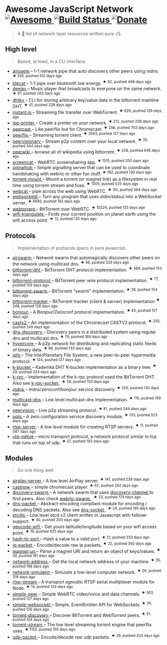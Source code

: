 <h1>
 Awesome JavaScript Network
 <a href="https://github.com/Kikobeats/awesome-network-js">
  <img alt="Awesome" src="https://cdn.rawgit.com/sindresorhus/awesome/d7305f38d29fed78fa85652e3a63e154dd8e8829/media/badge.svg"/>
 </a>
 <a href="https://travis-ci.org/Kikobeats/awesome-network-js">
  <img alt="Build Status" src="https://img.shields.io/travis/Kikobeats/awesome-network-js/master.svg?style=flat-square"/>
 </a>
 <a href="https://paypal.me/kikobeats">
  <img alt="Donate" src="https://img.shields.io/badge/donate-paypal-blue.svg?style=flat-square"/>
 </a>
</h1>
<blockquote>
 <p>
  A 🎩 list of network layer resources written pure JS.
 </p>
</blockquote>
<h2>
 High level
</h2>
<blockquote>
 <p>
  Based, at least, in a CLI interface.
 </p>
</blockquote>
<ul>
 <li>
  <a href="https://github.com/mafintosh/airpaste">
   airpaste
  </a>
  – 1-1 network pipe that auto discovers other peers using mdns.
  <sup>
   &#9733 555, pushed 512 days ago
  </sup>
 </li>
 <li>
  <a href="https://github.com/mafintosh/blecat">
   blecat
  </a>
  – 1-1 pipe over bluetooth low energy.
  <sup>
   &#9733 92, pushed 448 days ago
  </sup>
 </li>
 <li>
  <a href="https://github.com/mafintosh/deejay">
   deejay
  </a>
  – Music player that broadcasts to everyone on the same network.
  <sup>
   &#9733 97, pushed 262 days ago
  </sup>
 </li>
 <li>
  <a href="https://github.com/maxogden/dhtkv">
   dhtkv
  </a>
  – CLI for storing arbitrary key/value data in the bittorrent mainline DHT.
  <sup>
   &#9733 41, pushed 228 days ago
  </sup>
 </li>
 <li>
  <a href="https://github.com/feross/instant.io">
   instant.io
  </a>
  – Streaming file transfer over WebTorrent.
  <sup>
   &#9733 926, pushed 129 days ago
  </sup>
 </li>
 <li>
  <a href="https://github.com/watson/ipp-printer">
   ipp-printer
  </a>
  – Create a printer on your network.
  <sup>
   &#9733 212, pushed 208 days ago
  </sup>
 </li>
 <li>
  <a href="https://github.com/mafintosh/peercast">
   peercast
  </a>
  – Like peerflix but for Chromecast.
  <sup>
   &#9733 256, pushed 703 days ago
  </sup>
 </li>
 <li>
  <a href="https://github.com/mafintosh/peerflix">
   peerflix
  </a>
  – Streaming torrent client.
  <sup>
   &#9733 3563, pushed 127 days ago
  </sup>
 </li>
 <li>
  <a href="https://github.com/mafintosh/peervisionary">
   peervisionary
  </a>
  – Stream p2p content over your local network.
  <sup>
   &#9733 35, pushed 344 days ago
  </sup>
 </li>
 <li>
  <a href="https://github.com/mafintosh/peerwiki">
   peerwiki
  </a>
  – browse all of wikipedia using bittorrent.
  <sup>
   &#9733 228, pushed 646 days ago
  </sup>
 </li>
 <li>
  <a href="https://github.com/maxogden/screencat">
   screencat
  </a>
  – WebRTC screensharing app.
  <sup>
   &#9733 1515, pushed 200 days ago
  </sup>
 </li>
 <li>
  <a href="https://github.com/mafintosh/signalhub">
   signalhub
  </a>
  – Simple signalling server that can be used to coordinate handshaking with webrtc or other fun stuff.
  <sup>
   &#9733 182, pushed 130 days ago
  </sup>
 </li>
 <li>
  <a href="https://github.com/mafintosh/torrent-mount">
   torrent-mount
  </a>
  – Mount a torrent (or magnet link) as a filesystem in real time using torrent-stream and fuse.
  <sup>
   &#9733 1005, pushed 525 days ago
  </sup>
 </li>
 <li>
  <a href="https://github.com/mafintosh/webcat">
   webcat
  </a>
  – pipe across the web using WebRTC.
  <sup>
   &#9733 311, pushed 364 days ago
  </sup>
 </li>
 <li>
  <a href="https://github.com/joewalnes/websocketd">
   websocketd
  </a>
  – Turn any program that uses stdin/stdout into a WebSocket server.
  <sup>
   &#9733 6945, pushed 182 days ago
  </sup>
 </li>
 <li>
  <a href="https://github.com/feross/webtorrent">
   webtorrent
  </a>
  – BitTorrent over WebRTC.
  <sup>
   &#9733 10224, pushed 125 days ago
  </sup>
 </li>
 <li>
  <a href="https://github.com/watson/wifi-triangulate">
   wifi-triangulate
  </a>
  – Finds your current position on planet earth using the wifi access point.
  <sup>
   &#9733 13, pushed 135 days ago
  </sup>
 </li>
</ul>
<h2>
 Protocols
</h2>
<blockquote>
 <p>
  Implementation of protocols specs in pure javascript.
 </p>
</blockquote>
<ul>
 <li>
  <a href="https://github.com/mafintosh/airswarm">
   airswarm
  </a>
  – Network swarm that automagically discovers other peers on the network using multicast dns.
  <sup>
   &#9733 96, pushed 333 days ago
  </sup>
 </li>
 <li>
  <a href="https://github.com/feross/bittorrent-dht">
   bittorrent-dht
  </a>
  – BitTorrent DHT protocol implementation.
  <sup>
   &#9733 369, pushed 153 days ago
  </sup>
 </li>
 <li>
  <a href="https://github.com/feross/bittorrent-protocol">
   bittorrent-protocol
  </a>
  – BitTorrent peer wire protocol implementation.
  <sup>
   &#9733 77, pushed 129 days ago
  </sup>
 </li>
 <li>
  <a href="https://github.com/feross/bittorrent-swarm">
   bittorrent-swarm
  </a>
  – BitTorrent "swarm" implementation.
  <sup>
   &#9733 38, pushed 154 days ago
  </sup>
 </li>
 <li>
  <a href="https://github.com/feross/bittorrent-tracker">
   bittorrent-tracker
  </a>
  – BitTorrent tracker (client & server) implementation
  <sup>
   &#9733 248, pushed 128 days ago
  </sup>
 </li>
 <li>
  <a href="https://github.com/watson/bonjour">
   bonjour
  </a>
  – A Bonjour/Zeroconf protocol implementation.
  <sup>
   &#9733 65, pushed 127 days ago
  </sup>
 </li>
 <li>
  <a href="https://github.com/thibauts/node-castv2">
   castv2
  </a>
  – An implementation of the Chromecast CASTV2 protocol.
  <sup>
   &#9733 235, pushed 249 days ago
  </sup>
 </li>
 <li>
  <a href="https://github.com/mafintosh/dns-discovery">
   dns-discovery
  </a>
  – Discovery peers in a distributed system using regular dns and multicast dns.
  <sup>
   &#9733 76, pushed 189 days ago
  </sup>
 </li>
 <li>
  <a href="https://github.com/mafintosh/hypercore">
   hypercore
  </a>
  – A p2p network for distributing and replicating static feeds of binary data.
  <sup>
   &#9733 88, pushed 133 days ago
  </sup>
 </li>
 <li>
  <a href="https://github.com/ipfs/js-ipfs-api">
   ipfs
  </a>
  – The InterPlanetary File System, a new peer-to-peer hypermedia protocol.
  <sup>
   &#9733 124, pushed 127 days ago
  </sup>
 </li>
 <li>
  <a href="https://github.com/tristanls/k-bucket">
   k-bucket
  </a>
  – Kademlia DHT K-bucket implementation as a binary tree.
  <sup>
   &#9733 29, pushed 324 days ago
  </sup>
 </li>
 <li>
  <a href="https://github.com/mafintosh/k-rpc">
   k-rpc
  </a>
  – Implementation of the k-rpc protocol used the BitTorrent DHT. Also see
  <a href="https://github.com/mafintosh/k-rpc-socket">
   k-rpc-socket
  </a>
  .
  <sup>
   &#9733 28, pushed 153 days ago
  </sup>
 </li>
 <li>
  <a href="https://github.com/agnat/node_mdns">
   mdns
  </a>
  – mdns/zeroconf/bonjour service discovery.
  <sup>
   &#9733 526, pushed 130 days ago
  </sup>
 </li>
 <li>
  <a href="https://github.com/mafintosh/multicast-dns">
   multicast-dns
  </a>
  – Low level multicast-dns implementation.
  <sup>
   &#9733 110, pushed 190 days ago
  </sup>
 </li>
 <li>
  <a href="https://github.com/mafintosh/peervision">
   peervision
  </a>
  – Live p2p streaming protocol.
  <sup>
   &#9733 81, pushed 344 days ago
  </sup>
 </li>
 <li>
  <a href="https://github.com/mafintosh/polo">
   polo
  </a>
  – A zero configuration service discovery module.
  <sup>
   &#9733 133, pushed 525 days ago
  </sup>
 </li>
 <li>
  <a href="https://github.com/watson/rtsp-server">
   rtsp-server
  </a>
  – A low level module for creating RTSP servers.
  <sup>
   &#9733 11, pushed 347 days ago
  </sup>
 </li>
 <li>
  <a href="https://github.com/mafintosh/utp-native">
   utp-native
  </a>
  – micro transport protocol, a network protocol similar to tcp that runs on top of udp.
  <sup>
   &#9733 27, pushed 192 days ago
  </sup>
 </li>
</ul>
<h2>
 Modules
</h2>
<blockquote>
 <p>
  Do one thing well.
 </p>
</blockquote>
<ul>
 <li>
  <a href="https://github.com/watson/airplay-server">
   airplay-server
  </a>
  – A low level AirPlay server.
  <sup>
   &#9733 141, pushed 238 days ago
  </sup>
 </li>
 <li>
  <a href="https://github.com/xat/chromecast-player">
   castnow
  </a>
  – simple chromecast player.
  <sup>
   &#9733 62, pushed 292 days ago
  </sup>
 </li>
 <li>
  <a href="https://github.com/mafintosh/discovery-swarm">
   discovery-swarm
  </a>
  – A network swarm that uses
  <a href="https://github.com/maxogden/discovery-channel">
   discovery-channel
  </a>
  to find peers. Also check
  <a href="https://github.com/mafintosh/webrtc-swarm">
   webrtc-swarm
  </a>
  .
  <sup>
   &#9733 33, pushed 174 days ago
  </sup>
 </li>
 <li>
  <a href="https://github.com/mafintosh/dns-packet">
   dns-packet
  </a>
  – Abstract-encoding compliant module for encoding / decoding DNS packets. Also see
  <a href="https://github.com/mafintosh/dns-socket">
   dns-socket
  </a>
  .
  <sup>
   &#9733 24, pushed 195 days ago
  </sup>
 </li>
 <li>
  <a href="https://github.com/mafintosh/etcdjs">
   etcdjs
  </a>
  – Low level etcd v2 client written in Javascript with failover support.
  <sup>
   &#9733 40, pushed 200 days ago
  </sup>
 </li>
 <li>
  <a href="https://github.com/watson/geocode-wifi">
   geocode-wifi
  </a>
  – Get yours latitude/longitude based on your wifi access point.
  <sup>
   &#9733 19, pushed 425 days ago
  </sup>
 </li>
 <li>
  <a href="https://github.com/mafintosh/hash-to-port">
   hash-to-port
  </a>
  – Hash a value to a valid port.
  <sup>
   &#9733 21, pushed 333 days ago
  </sup>
 </li>
 <li>
  <a href="https://github.com/mafintosh/ip-packet">
   ip-packet
  </a>
  – Encode/decode raw ip packets.
  <sup>
   &#9733 22, pushed 392 days ago
  </sup>
 </li>
 <li>
  <a href="https://github.com/feross/magnet-uri">
   magnet-uri
  </a>
  – Parse a magnet URI and return an object of keys/values.
  <sup>
   &#9733 59, pushed 181 days ago
  </sup>
 </li>
 <li>
  <a href="https://github.com/mafintosh/network-address">
   network-address
  </a>
  – Get the local network address of your machine.
  <sup>
   &#9733 35, pushed 198 days ago
  </sup>
 </li>
 <li>
  <a href="https://github.com/substack/network-simulator">
   network-simulator
  </a>
  – Simulate a low-level computer network.
  <sup>
   &#9733 36, pushed 319 days ago
  </sup>
 </li>
 <li>
  <a href="https://github.com/watson/rtsp-stream">
   rtsp-stream
  </a>
  - A transport agnostic RTSP serial multiplexer module for Node.
  <sup>
   &#9733 14, pushed 133 days ago
  </sup>
 </li>
 <li>
  <a href="https://github.com/feross/simple-peer">
   simple-peer
  </a>
  – Simple WebRTC video/voice and data channels.
  <sup>
   &#9733 563, pushed 127 days ago
  </sup>
 </li>
 <li>
  <a href="https://github.com/feross/simple-websocket">
   simple-websocket
  </a>
  – Simple, EventEmitter API for WebSockets.
  <sup>
   &#9733 30, pushed 126 days ago
  </sup>
 </li>
 <li>
  <a href="https://github.com/feross/torrent-discovery">
   torrent-discovery
  </a>
  – Discover BitTorrent and WebTorrent peers.
  <sup>
   &#9733 51, pushed 134 days ago
  </sup>
 </li>
 <li>
  <a href="https://github.com/mafintosh/torrent-stream">
   torrent-stream
  </a>
  – The low level streaming torrent engine that peerflix uses.
  <sup>
   &#9733 1152, pushed 150 days ago
  </sup>
 </li>
 <li>
  <a href="https://github.com/substack/udp-packet">
   udp-packet
  </a>
  – Encode/decode raw udp packets.
  <sup>
   &#9733 29, pushed 324 days ago
  </sup>
 </li>
</ul>
